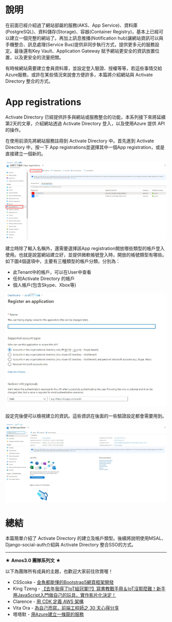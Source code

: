 # 說明

在前面已經介紹過了網站部屬的服務(AKS、App Service)、資料庫(PostgreSQL)、資料儲存(Storage)、容器(Container Registry)，基本上已經可以建立一個完整的網站了。再加上訊息推播(Notification hub)讓網站資訊可以與手機整合、訊息處理(Service Bus)提供非同步執行方式，提供更多元的服務設定。最後還有Key Vault、Application Gateway 賦予網站更安全的資訊放置位置，以及更安全的流量把關。

有時候網站需要建立會員資料庫，並設定登入驗證、授權等等，若這些事情交給Azure服務，或許在某些情況來說會方便許多，本篇將介紹網站與 Activate Directory 整合的方式。

# App registrations

Activate Directory 已經提供許多與網站或服務整合的功能，本系列接下來將延續第2天的文章，介紹網站透過 Activate Directory 登入，以及使用Azure 提供 API 的操作。

在使用前須先將網站服務註冊到 Activate Directory 中。首先進到 Activate Directory 中，按一下 App registrations並選擇其中一個App registration，或是直接建立一個新的。

![image-20201013144359254](https://raw.githubusercontent.com/HanInfinity/MDnoteImg/master/typora_uploadimage-20201013144359254.png)

建立時除了輸入名稱外，還需要選擇該App registration開放哪些類型的帳戶登入使用。也就是說當網站建立好，並提供微軟帳號登入時，開放的帳號類型有哪些。如下圖4個選項中，主要有三種類型的帳戶分類，分別為：

- 此Tenant中的帳戶，可以在User中查看
- 任何Activate Directory 的帳戶
- 個人帳戶(包含Skype、Xbox等)

![image-20201013144834610](https://raw.githubusercontent.com/HanInfinity/MDnoteImg/master/typora_uploadimage-20201013144834610.png)

設定完後便可以檢視建立的資訊。這些資訊在後面的一些驗證設定都會需要用到。

![image-20201013145154859](https://raw.githubusercontent.com/HanInfinity/MDnoteImg/master/typora_uploadimage-20201013145154859.png)



# 總結

本篇簡單介紹了 Activate Directory 的建立及帳戶類型。後續將說明使用MSAL、Django-social-auth介紹與 Activate Directory 整合SSO的方式。

---

★ **Amos3.0 團隊系列文** ★  

以下為團隊所有成員的主題，也歡迎大家前往欣賞喔！

- CSScoke - [金魚都能懂的Bootstrap5網頁框架開發](https://ithelp.ithome.com.tw/users/20112550/ironman/3796)  
- King Tzeng - [【去年我得了IoT組冠軍!?】寫書教戰手冊＆IoT沒那麼難！新手用JavaScript入門做自己的玩具，實作影片化決定！](https://ithelp.ithome.com.tw/users/20103130/ironman/3712)  
- Clarence - [用 CDK 定義 AWS 架構](https://ithelp.ithome.com.tw/users/20117701/ironman/3734)  
- Vita Ora - [為自己而寫，前端工程師之 30 天心得分享](https://ithelp.ithome.com.tw/users/20112656/ironman/3799)  
- 塔塔默 - [用Azure建立一條龍的服務](https://ithelp.ithome.com.tw/users/20112552/ironman/3823)
